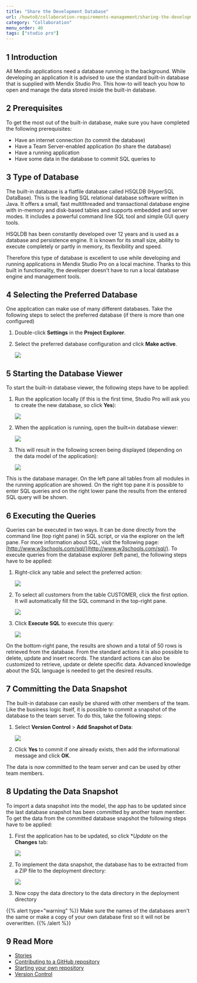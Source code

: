 ```yaml
---
title: "Share the Development Database"
url: /howto8/collaboration-requirements-management/sharing-the-development-database
category: "Collaboration"
menu_order: 40
tags: ["studio pro"]
---
```


## 1 Introduction

All Mendix applications need a database running in the background. While developing an application it is advised to use the standard built-in database that is supplied with Mendix Studio Pro. This how-to will teach you how to open and manage the data stored inside the built-in database.

## 2 Prerequisites

To get the most out of the built-in database, make sure you have completed the following prerequisites:

* Have an internet connection (to commit the database)
* Have a Team Server-enabled application (to share the database)
* Have a running application
* Have some data in the database to commit SQL queries to

## 3 Type of Database

The built-in database is a flatfile database called HSQLDB (HyperSQL DataBase). This is the leading SQL relational database software written in Java. It offers a small, fast multithreaded and transactional database engine with in-memory and disk-based tables and supports embedded and server modes. It includes a powerful command line SQL tool and simple GUI query tools.

HSQLDB has been constantly developed over 12 years and is used as a database and persistence engine. It is known for its small size, ability to execute completely or partly in memory, its flexibility and speed.

Therefore this type of database is excellent to use while developing and running applications in Mendix Studio Pro on a local machine. Thanks to this built in functionality, the developer doesn't have to run a local database engine and management tools.

## 4 Selecting the Preferred Database

One application can make use of many different databases. Take the following steps to select the preferred database (if there is more than one configured)

1.  Double-click **Settings** in the **Project Explorer**.
2.  Select the preferred database configuration and click **Make active**.
  
    ![](attachments/18448637/18580427.png)

## 5 Starting the Database Viewer

To start the built-in database viewer, the following steps have to be applied:

1.  Run the application locally (if this  is the first time, Studio Pro will ask you to create the new database, so click **Yes**):

    ![](attachments/18448637/18580426.png)

2.  When the application is running, open the built=in database viewer:

    ![](attachments/18448637/18580425.png) 

3.  This will result in the following screen being displayed (depending on the data model of the application):

    ![](attachments/18448637/18580424.png)

This is the database manager. On the left pane all tables from all modules in the running application are showed. On the right top pane it is possible to enter SQL queries and on the right lower pane the results from the entered SQL query will be shown.

## 6 Executing the Queries

Queries can be executed in two ways. It can be done directly from the command line (top right pane) in SQL script, or via the explorer on the left pane. For more information about SQL, visit the following page: [http://www.w3schools.com/sql/](http://www.w3schools.com/sql/). To execute queries from the database explorer (left pane), the following steps have to be applied:

1.  Right-click any table and select the preferred action:

    ![](attachments/18448637/18580423.png)

2.  To select all customers from the table CUSTOMER, click the first option. It will automatically fill the SQL command in the top-right pane.

    ![](attachments/18448637/18580422.png)

3.  Click **Execute SQL** to execute this query:

    ![](attachments/18448637/18580421.png)

On the bottom-right pane, the results are shown and a total of 50 rows is retrieved from the database. From the standard actions it is also possible to delete, update and insert records. The standard actions can also be customized to retrieve, update or delete specific data. Advanced knowledge about the SQL language is needed to get the desired results.

## 7 Committing the Data Snapshot

The built-in database can easily be shared with other members of the team. Like the business logic itself, it is possible to commit a snapshot of the database to the team server. To do this, take the following steps:

1.  Select **Version Control** > **Add Snapshot of Data**:

    ![](attachments/18448637/18580420.png)

2.  Click **Yes** to commit if one already exists, then add the informational message and click **OK**.

The data is now committed to the team server and can be used by other team members.

## 8 Updating the Data Snapshot

To import a data snapshot into the model, the app has to be updated since the last database snapshot has been committed by another team member. To get the data from the committed database snapshot the following steps have to be applied:

1.  First the application has to be updated, so click **Update* on the **Changes** tab:

    ![](attachments/18448637/18580419.png)

2.  To implement the data snapshot, the database has to be extracted from a ZIP file to the deployment directory:

    ![](attachments/18448637/18580417.png)

3.  Now copy the data directory to the data directory in the deployment directory

{{% alert type="warning" %}}
Make sure the names of the databases aren't the same or make a copy of your own database first so it will not be overwritten.
{{% /alert %}}

## 9 Read More

*   [Stories](/developerportal/collaborate/stories)
*   [Contributing to a GitHub repository](contribute-to-a-github-repository)
*   [Starting your own repository](starting-your-own-repository)
*   [Version Control](/refguide8/version-control)
